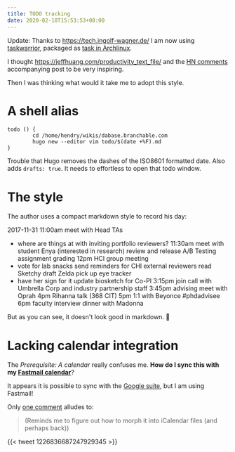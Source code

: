 ```yaml
---
title: TODO tracking
date: 2020-02-10T15:53:53+08:00
---
```


Update: Thanks to <https://tech.ingolf-wagner.de/> I am now using [taskwarrior](https://taskwarrior.org/), packaged as [task in Archlinux](https://www.archlinux.org/packages/community/x86_64/task/).

I thought https://jeffhuang.com/productivity_text_file/ and the [HN
comments](https://news.ycombinator.com/item?id=22276184) accompanying post to be
very inspiring.

Then I was thinking what would it take me to adopt this style.

# A shell alias

	todo () {
			cd /home/hendry/wikis/dabase.branchable.com
			hugo new --editor vim todo/$(date +%F).md
	}

Trouble that Hugo removes the dashes of the ISO8601 formatted date. Also adds
`drafts: true`. It needs to effortless to open that todo window.

# The style

The author uses a compact markdown style to record his day:

2017-11-31
11:00am meet with Head TAs
- where are things at with inviting portfolio reviewers?
11:30am meet with student Enya (interested in research)
review and release A/B Testing assignment grading
12pm HCI group meeting
- vote for lab snacks
send reminders for CHI external reviewers
read Sketchy draft
Zelda pick up eye tracker
- have her sign for it
update biosketch for Co-PI
3:15pm join call with Umbrella Corp and industry partnership staff
3:45pm advising meet with Oprah
4pm Rihanna talk (368 CIT)
5pm 1:1 with Beyonce #phdadvisee
6pm faculty interview dinner with Madonna

But as you can see, it doesn't look good in markdown. 🤦

# Lacking calendar integration

The _Prerequisite: A calendar_ really confuses me. **How do I sync this with my [Fastmail calendar](https://www.fastmail.com/help/calendar/calendartroubleshooting.html)**?

It appears it is possible to sync with the [Google suite](https://news.ycombinator.com/item?id=22276793), but I am using Fastmail!

Only [one comment](https://news.ycombinator.com/item?id=22279284) alludes to:

> (Reminds me to figure out how to morph it into iCalendar files (and perhaps
> back)) 

{{< tweet 1226836687247929345 >}}
